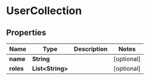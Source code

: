 
# UserCollection

## Properties
Name | Type | Description | Notes
------------ | ------------- | ------------- | -------------
**name** | **String** |  |  [optional]
**roles** | **List&lt;String&gt;** |  |  [optional]



